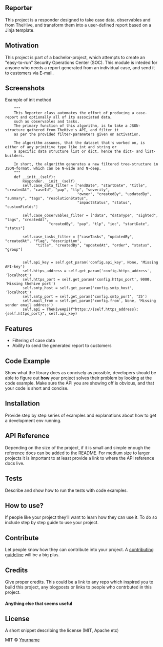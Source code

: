 ## Reporter
This project is a responder designed to take case data, observables and  from TheHive, and transform them into a user-defined report based on a Jinja template.  

## Motivation
This project is part of a bachelor-project, which attempts to create an "easy-to-run" Security Operations Center (SOC). This module is inteded for anyone who needs a report generated from an individual case, and send it to customers via E-mail.
 
## Screenshots
Example of init method 
```
    """
    This Reporter class automates the effort of producing a case-report and optionally all of its associated data,
    such as observables and tasks.
    The primary function of this algorithm, is to take a JSON-structure gathered from TheHive's API, and filter it
    as per the provided filter-parameters given on activation.

    The algorithm assumes, that the dataset that's worked on, is either of any primitive type like int and string or
    a specific data structure list or dict, hence the dict- and list-builders.

    In short, the algorithm generates a new filtered tree-structure in JSON-format, which can be N-wide and N-deep.
    """
    def __init__(self):
        Responder.__init__(self)
        self.case_data_filter = ["endDate", "startDate", "title", "createdAt", "caseId", "pap", "tlp", "severity",
                                 "owner", "createdBy", "updatedBy", "summary", "tags", "resolutionStatus",
                                 "impactStatus", "status", "customFields"]
                                 
        self.case_observables_filter = ["data", "dataType", "sighted", "tags", "createdAt",
                    "createdBy", "pap", "tlp", "ioc", "startDate", "status"]
                    
        self.case_tasks_filter = ["caseTasks", "updatedBy", "createdAt", "flag", "description",
              "title", "createdBy", "updatedAt", "order", "status", "group"]
              
              
        self.api_key = self.get_param('config.api_key', None, 'Missing API-key')
        self.https_address = self.get_param('config.https_address', 'localhost')
        self.https_port = self.get_param('config.https_port', 9000, 'Missing thehive port')
        self.smtp_host = self.get_param('config.smtp_host', 'localhost')
        self.smtp_port = self.get_param('config.smtp_port', '25')
        self.mail_from = self.get_param('config.from', None, 'Missing sender email address')
        self.api = TheHiveApi(f"https://{self.https_address}:{self.https_port}", self.api_key)
```
## Features

- Filtering of case data
- Ability to send the generated report to customers 

## Code Example
Show what the library does as concisely as possible, developers should be able to figure out **how** your project solves their problem by looking at the code example. Make sure the API you are showing off is obvious, and that your code is short and concise.

## Installation
Provide step by step series of examples and explanations about how to get a development env running.

## API Reference

Depending on the size of the project, if it is small and simple enough the reference docs can be added to the README. For medium size to larger projects it is important to at least provide a link to where the API reference docs live.

## Tests
Describe and show how to run the tests with code examples.

## How to use?
If people like your project they’ll want to learn how they can use it. To do so include step by step guide to use your project.

## Contribute

Let people know how they can contribute into your project. A [contributing guideline](https://github.com/zulip/zulip-electron/blob/master/CONTRIBUTING.md) will be a big plus.

## Credits
Give proper credits. This could be a link to any repo which inspired you to build this project, any blogposts or links to people who contrbuted in this project. 

#### Anything else that seems useful

## License
A short snippet describing the license (MIT, Apache etc)

MIT © [Yourname]()

